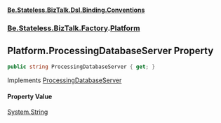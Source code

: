 #### [Be.Stateless.BizTalk.Dsl.Binding.Conventions](README.md 'README')
### [Be.Stateless.BizTalk.Factory](Be.Stateless.BizTalk.Factory.md 'Be.Stateless.BizTalk.Factory').[Platform](Platform.md 'Be.Stateless.BizTalk.Factory.Platform')

## Platform.ProcessingDatabaseServer Property

```csharp
public string ProcessingDatabaseServer { get; }
```

Implements [ProcessingDatabaseServer](IProvideDatabaseNames.ProcessingDatabaseServer.md 'Be.Stateless.BizTalk.Dsl.Environment.Settings.Convention.IProvideDatabaseNames.ProcessingDatabaseServer')

#### Property Value
[System.String](https://docs.microsoft.com/en-us/dotnet/api/System.String 'System.String')